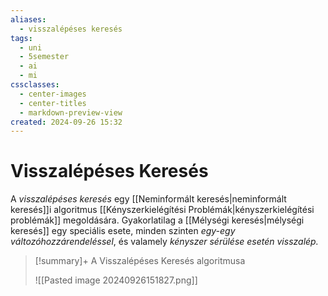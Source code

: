 ```yaml
---
aliases:
  - visszalépéses keresés
tags:
  - uni
  - 5semester
  - ai
  - mi
cssclasses:
  - center-images
  - center-titles
  - markdown-preview-view
created: 2024-09-26 15:32
---
```






# Visszalépéses Keresés


A *visszalépéses keresés* egy [[Neminformált keresés|neminformált keresés]]i algoritmus [[Kényszerkielégítési Problémák|kényszerkielégítési problémák]] megoldására. Gyakorlatilag a [[Mélységi keresés|mélységi keresés]] egy speciális esete, minden szinten *egy-egy változóhozzárendeléssel*, és valamely *kényszer sérülése esetén visszalép.*

>[!summary]+ A Visszalépéses Keresés algoritmusa
>
>![[Pasted image 20240926151827.png]]





